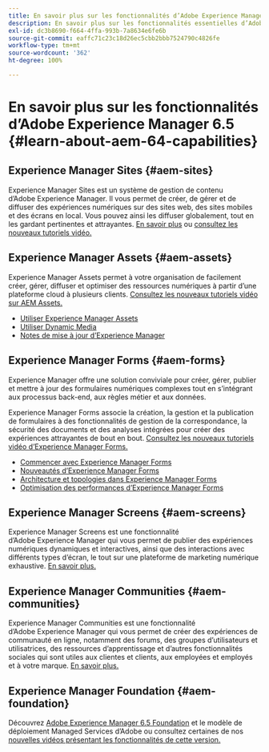 ```yaml
---
title: En savoir plus sur les fonctionnalités d’Adobe Experience Manager 6.5
description: En savoir plus sur les fonctionnalités essentielles d’Adobe Experience Manager 6.5.
exl-id: dc3b8690-f664-4ffa-993b-7a8634e6fe6b
source-git-commit: eaffc71c23c18d26ec5cbb2bbb7524790c4826fe
workflow-type: tm+mt
source-wordcount: '362'
ht-degree: 100%

---
```


# En savoir plus sur les fonctionnalités d’Adobe Experience Manager 6.5 {#learn-about-aem-64-capabilities}

## Experience Manager Sites {#aem-sites}

Experience Manager Sites est un système de gestion de contenu d’Adobe Experience Manager. Il vous permet de créer, de gérer et de diffuser des expériences numériques sur des sites web, des sites mobiles et des écrans en local. Vous pouvez ainsi les diffuser globalement, tout en les gardant pertinentes et attrayantes. [En savoir plus](https://business.adobe.com/fr/products/experience-manager/sites/web-content-management.html) ou [consultez les nouveaux tutoriels vidéo.](https://experienceleague.adobe.com/docs/experience-manager-learn/sites/overview.html?lang=fr)

## Experience Manager Assets {#aem-assets}

Experience Manager Assets permet à votre organisation de facilement créer, gérer, diffuser et optimiser des ressources numériques à partir d’une plateforme cloud à plusieurs clients. [Consultez les nouveaux tutoriels vidéo sur AEM Assets.](https://experienceleague.adobe.com/docs/experience-manager-learn/assets/overview.html?lang=fr)

* [Utiliser Experience Manager Assets](/help/assets/manage-assets.md)
* [Utiliser Dynamic Media](/help/assets/dynamic-media.md)
* [Notes de mise à jour d’Experience Manager](/help/release-notes/release-notes.md)

## Experience Manager Forms {#aem-forms}

Experience Manager offre une solution conviviale pour créer, gérer, publier et mettre à jour des formulaires numériques complexes tout en s’intégrant aux processus back-end, aux règles métier et aux données.

Experience Manager Forms associe la création, la gestion et la publication de formulaires à des fonctionnalités de gestion de la correspondance, la sécurité des documents et des analyses intégrées pour créer des expériences attrayantes de bout en bout. [Consultez les nouveaux tutoriels vidéo d’Experience Manager Forms.](https://experienceleague.adobe.com/docs/experience-manager-learn/assets/overview.html?lang=fr)

* [Commencer avec Experience Manager Forms](/help/forms/using/introduction-aem-forms.md)
* [Nouveautés d’Experience Manager Forms](/help/forms/using/whats-new.md)
* [Architecture et topologies dans Experience Manager Forms](/help/forms/using/aem-forms-architecture-deployment.md)
* [Optimisation des performances d’Experience Manager Forms](/help/forms/using/performance-tuning-aem-forms.md)

## Experience Manager Screens {#aem-screens}

Experience Manager Screens est une fonctionnalité d’Adobe Experience Manager qui vous permet de publier des expériences numériques dynamiques et interactives, ainsi que des interactions avec différents types d’écran, le tout sur une plateforme de marketing numérique exhaustive. [En savoir plus.](https://experienceleague.adobe.com/docs/experience-manager-screens/user-guide/aem-screens-introduction.html?lang=fr)

## Experience Manager Communities {#aem-communities}

Experience Manager Communities est une fonctionnalité d’Adobe Experience Manager qui vous permet de créer des expériences de communauté en ligne, notamment des forums, des groupes d’utilisateurs et utilisatrices, des ressources d’apprentissage et d’autres fonctionnalités sociales qui sont utiles aux clientes et clients, aux employées et employés et à votre marque. [En savoir plus.](https://experienceleague.adobe.com/docs/experience-manager-65/communities/introduction/overview.html?lang=fr)

## Experience Manager Foundation {#aem-foundation}

Découvrez [Adobe Experience Manager 6.5 Foundation](/help/sites-deploying/home.md) et le modèle de déploiement Managed Services d’Adobe ou consultez certaines de nos [nouvelles vidéos présentant les fonctionnalités de cette version.](https://experienceleague.adobe.com/docs/experience-manager-learn/assets/overview.html?lang=fr)
